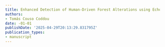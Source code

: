 ```yaml
---
title: Enhanced Detection of Human-Driven Forest Alterations using Echo State Networks
authors:
- Tomás Couso Coddou
date: -01-01
publishDate: '2025-04-29T20:13:29.831795Z'
publication_types:
- manuscript
---
```

